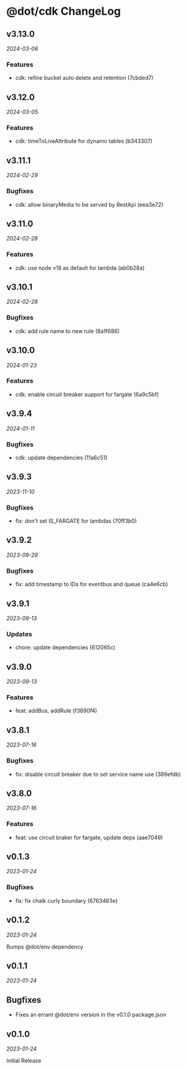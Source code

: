 # @dot/cdk ChangeLog

## v3.13.0

_2024-03-06_

### Features

- cdk: refine bucket auto delete and retention (7cbded7)

## v3.12.0

_2024-03-05_

### Features

- cdk: timeToLiveAttribute for dynamo tables (b343307)

## v3.11.1

_2024-02-29_

### Bugfixes

- cdk: allow binaryMedia to be served by RestApi (eea3e72)

## v3.11.0

_2024-02-28_

### Features

- cdk: use node v18 as default for lambda (ab0b28a)

## v3.10.1

_2024-02-28_

### Bugfixes

- cdk: add rule name to new rule (8a1f686)

## v3.10.0

_2024-01-23_

### Features

- cdk: enable circuit breaker support for fargate (6a9c5bf)

## v3.9.4

_2024-01-11_

### Bugfixes

- cdk: update dependencies (11a6c51)

## v3.9.3

_2023-11-10_

### Bugfixes

- fix: don't set IS_FARGATE for lambdas (70ff3b0)

## v3.9.2

_2023-09-29_

### Bugfixes

- fix: add timestamp to IDs for eventbus and queue (ca4e6cb)

## v3.9.1

_2023-09-13_

### Updates

- chore: update dependencies (612065c)

## v3.9.0

_2023-09-13_

### Features

- feat: addBus, addRule (f3890f4)

## v3.8.1

_2023-07-16_

### Bugfixes

- fix: disable circuit breaker due to set service name use (389efdb)

## v3.8.0

_2023-07-16_

### Features

- feat: use circuit braker for fargate, update deps (aae7049)

## v0.1.3

_2023-01-24_

### Bugfixes

- fix: fix chalk curly boundary (6763463e)

## v0.1.2

_2023-01-24_

Bumps @dot/env dependency

## v0.1.1

_2023-01-24_

## Bugfixes

- Fixes an errant @dot/env version in the v0.1.0 package.json

## v0.1.0

_2023-01-24_

Initial Release
